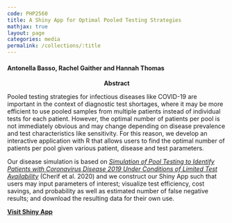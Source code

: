 ```yaml
---
code: PHP2560
title: A Shiny App for Optimal Pooled Testing Strategies 
mathjax: true
layout: page
categories: media
permalink: /collections/:title
---
```


#### Antonella Basso, Rachel Gaither and Hannah Thomas

<center><b> Abstract </b></center> 

Pooled testing strategies for infectious diseases like COVID-19 are important in the context of diagnostic test shortages, where it may be more efficient to use pooled samples from multiple patients instead of individual tests for each patient. However, the optimal number of patients per pool is not immediately obvious and may change depending on disease prevalence and test characteristics like sensitivity. For this reason, we develop an interactive application with R that allows users to find the optimal number of patients per pool given various patient, disease and test parameters.

Our disease simulation is based on [*Simulation of Pool Testing to Identify Patients with Coronavirus Disease 2019 Under Conditions of Limited Test Availability*](https://www.ncbi.nlm.nih.gov/pmc/articles/PMC7315509/) (Cherif et al. 2020) and we construct our Shiny App such that users may input parameters of interest; visualize test efficiency, cost savings, and probability as well as estimated number of false negative results; and download the resulting data for their own use.

[**Visit Shiny App**](https://rgaither.shinyapps.io/2560_final_project/)
